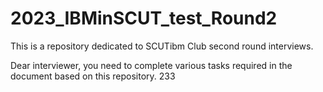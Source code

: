 # 2023_IBMinSCUT_test_Round2
This is a repository dedicated to SCUTibm Club second round interviews.

Dear interviewer, you need to complete various tasks required in the document based on this repository.
233
